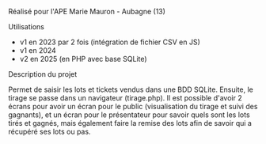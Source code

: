 Réalisé pour l'APE Marie Mauron - Aubagne (13)

Utilisations
- v1 en 2023 par 2 fois (intégration de fichier CSV en JS)
- v1 en 2024
- v2 en 2025 (en PHP avec base SQLite)


Description du projet

Permet de saisir les lots et tickets vendus dans une BDD SQLite.
Ensuite, le tirage se passe dans un navigateur (tirage.php).
Il est possible d'avoir 2 écrans pour avoir un écran pour le public (visualisation du tirage et suivi des gagnants),
et un écran pour le présentateur pour savoir quels sont les lots tirés et gagnés, mais également faire la remise des lots afin de savoir qui a récupéré ses lots ou pas.
